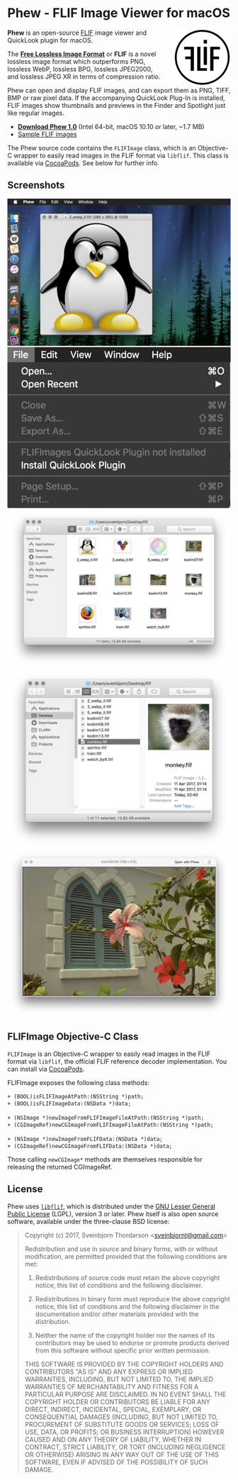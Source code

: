 # Phew - FLIF Image Viewer for macOS

<img align="right" src="doc/phew_icon.png" width="128" height="128" style="float: right; margin-left: 30px; width:128px; height:128px;" alt="Phew Application Icon">

**Phew** is an open-source <a href="http://flif.info">FLIF</a> image viewer and QuickLook plugin for macOS.

The <strong><a href="http://flif.info">Free Lossless Image Format</a></strong> or <strong>FLIF</strong> is a novel lossless image format which outperforms PNG, lossless WebP, lossless BPG, lossless JPEG2000, and lossless JPEG XR in terms of compression ratio.

Phew can open and display FLIF images, and can export them as PNG, TIFF, BMP or raw pixel data. If the accompanying QuickLook Plug-In is installed, FLIF images show thumbnails and previews in the Finder and Spotlight just like regular images.

* **[Download Phew 1.0](http://sveinbjorn.org/files/software/phew/Phew-1.0.zip)** (Intel 64-bit, macOS 10.10 or later, ~1.7 MB)
* [Sample FLIF images](tree/master/sample-images)

The Phew source code contains the <code>FLIFImage</code> class, which is an Objective-C wrapper to easily read images in the FLIF format via <code>libflif</code>. This class is available via <a href="https://cocoapods.org">CocoaPods</a>. See below for further info.

## Screenshots

<img src="doc/phew_screenshot1.jpg" style="max-width:100%;" alt="Phew Screenshot">

<center><img src="doc/phew_screenshot5.png" style="max-width:100%;" alt="Phew Screenshot"></center>

<img src="doc/phew_screenshot2.jpg" style="max-width:100%;" alt="Phew Screenshot">
<img src="doc/phew_screenshot3.jpg" style="max-width:100%;" alt="Phew Screenshot">
<img src="doc/phew_screenshot4.jpg" style="max-width:100%;" alt="Phew Screenshot">

## FLIFImage Objective-C Class

<code>FLIFImage</code> is an Objective-C wrapper to easily read images in the FLIF format via <code>libflif</code>, the official FLIF reference decoder implementation. You can install via <a href="https://cocoapods.org">CocoaPods</a>. 

FLIFImage exposes the following class methods:

    + (BOOL)isFLIFImageAtPath:(NSString *)path;
    + (BOOL)isFLIFImageData:(NSData *)data;

    + (NSImage *)newImageFromFLIFImageFileAtPath:(NSString *)path;
    + (CGImageRef)newCGImageFromFLIFImageFileAtPath:(NSString *)path;

    + (NSImage *)newImageFromFLIFData:(NSData *)data;
    + (CGImageRef)newCGImageFromFLIFData:(NSData *)data;

Those calling <code>newCGImage*</code> methods are themselves responsible for releasing the returned CGImageRef.

## License

Phew uses <a href="https://github.com/FLIF-hub/FLIF"><code>libflif</code></a>, which is distributed under the 
<a href="http://www.gnu.org/licenses/gpl.html">GNU Lesser General Public License</a> (LGPL), version 3 or later. Phew itself is also open source software, available under the three-clause BSD license:

> Copyright (c) 2017, Sveinbjorn Thordarson &lt;sveinbjornt@gmail.com&gt;
> 
> Redistribution and use in source and binary forms, with or without modification,
> are permitted provided that the following conditions are met:
> 
> 1. Redistributions of source code must retain the above copyright notice, this
> list of conditions and the following disclaimer.
> 
> 2. Redistributions in binary form must reproduce the above copyright notice, this
> list of conditions and the following disclaimer in the documentation and/or other
> materials provided with the distribution.
> 
> 3. Neither the name of the copyright holder nor the names of its contributors may
> be used to endorse or promote products derived from this software without specific
> prior written permission.
> 
> THIS SOFTWARE IS PROVIDED BY THE COPYRIGHT HOLDERS AND CONTRIBUTORS "AS IS" AND
> ANY EXPRESS OR IMPLIED WARRANTIES, INCLUDING, BUT NOT LIMITED TO, THE IMPLIED
> WARRANTIES OF MERCHANTABILITY AND FITNESS FOR A PARTICULAR PURPOSE ARE DISCLAIMED.
> IN NO EVENT SHALL THE COPYRIGHT HOLDER OR CONTRIBUTORS BE LIABLE FOR ANY DIRECT,
> INDIRECT, INCIDENTAL, SPECIAL, EXEMPLARY, OR CONSEQUENTIAL DAMAGES (INCLUDING, BUT
> NOT LIMITED TO, PROCUREMENT OF SUBSTITUTE GOODS OR SERVICES; LOSS OF USE, DATA, OR
> PROFITS; OR BUSINESS INTERRUPTION) HOWEVER CAUSED AND ON ANY THEORY OF LIABILITY,
> WHETHER IN CONTRACT, STRICT LIABILITY, OR TORT (INCLUDING NEGLIGENCE OR OTHERWISE)
> ARISING IN ANY WAY OUT OF THE USE OF THIS SOFTWARE, EVEN IF ADVISED OF THE
> POSSIBILITY OF SUCH DAMAGE.
